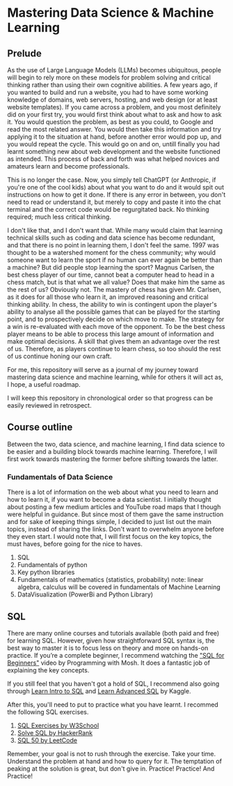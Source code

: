 # Mastering Data Science & Machine Learning

## Prelude

As the use of Large Language Models (LLMs) becomes ubiquitous, people will begin to rely more on these models for problem solving and critical thinking rather than using their own cognitive abilities. A few years ago, if you wanted to build and run a website, you had to have some working knowledge of domains, web servers, hosting, and web design (or at least website templates). If you came across a problem, and you most definitely did on your first try, you would first think about what to ask and how to ask it. You would question the problem, as best as you could, to Google and read the most related answer. You would then take this information and try applying it to the situation at hand, before another error would pop up, and you would repeat the cycle. This would go on and on, untill finally you had learnt something new about web development and the website functioned as intended. This process of back and forth was what helped novices and amateurs learn and become professionals.

This is no longer the case. Now, you simply tell ChatGPT (or Anthropic, if you're one of the cool kids) about what you want to do and it would spit out instructions on how to get it done. If there is any error in between, you don't need to read or understand it, but merely to copy and paste it into the chat terminal and the correct code would be regurgitated back. No thinking required; much less critical thinking.

I don't like that, and I don't want that. While many would claim that learning technical skills such as coding and data science has become redundant, and that there is no point in learning them, I don't feel the same. 1997 was thought to be a watershed moment for the chess community; why would someone want to learn the sport if no human can ever again be better than a machine? But did people stop learning the sport? Magnus Carlsen, the best chess player of our time, cannot beat a computer head to head in a chess match, but is that what we all value? Does that make him the same as the rest of us? Obviously not. The mastery of chess has given Mr. Carlsen, as it does for all those who learn it, an improved reasoning and critical thinking ability. In chess, the ability to win is contingent upon the player's ability to analyse all the possible games that can be played for the starting point, and to prospectively decide on which move to make. The strategy for a win is re-evaluated with each move of the opponent. To be the best chess player means to be able to process this large amount of information and make optimal decisions. A skill that gives them an advantage over the rest of us. Therefore, as players continue to learn chess, so too should the rest of us continue honing our own craft.

For me, this repository will serve as a journal of my journey toward mastering data science and machine learning, while for others it will act as, I hope, a useful roadmap.

I will keep this repository in chronological order so that progress can be easily reviewed in retrospect.

## Course outline
Between the two, data science, and machine learning, I find data science to be easier and a building block towards machine learning. Therefore, I will first work towards mastering the former before shifting towards the latter.

### Fundamentals of Data Science
There is a lot of information on the web about what you need to learn and how to learn it, if you want to become a data scientist. I initially thought about posting a few medium articles and YouTube road maps that I though were helpful in guidance. But since most of them gave the same instruction and for sake of keeping things simple, I decided to just list out the main topics, instead of sharing the links. Don't want to overwhelm anyone before they even start. I would note that, I will first focus on the key topics, the must haves, before going for the nice to haves.

1. SQL
2. Fundamentals of python
3. Key python libraries
4. Fundamentals of mathematics (statistics, probability) note: linear algebra, calculus will be covered in fundamentals of Machine Learning
5. DataVisualization (PowerBi and Python Library)

## SQL

There are many online courses and tutorials available (both paid and free) for learning SQL. However, given how straightforward SQL syntax is, the best way to master it is to focus less on theory and more on hands-on practice. If you’re a complete beginner, I recommend watching the ["SQL for Beginners"](https://www.youtube.com/watch?v=7S_tz1z_5bA&t=290s) video by Programming with Mosh. It does a fantastic job of explaining the key concepts.

If you still feel that you haven't got a hold of SQL, I recommend also going through [Learn Intro to SQL](https://www.kaggle.com/learn/intro-to-sql) and [Learn Advanced SQL](https://www.kaggle.com/learn/advanced-sql) by Kaggle.

After this, you'll need to put to practice what you have learnt. I recommed the following SQL exercises.
1. [SQL Exercises by W3School](https://www.w3schools.com/sql/sql_exercises.asp)
2. [Solve SQL by HackerRank](https://www.hackerrank.com/domains/sql)
3. [SQL 50 by LeetCode](https://leetcode.com/studyplan/top-sql-50/)

Remember, your goal is not to rush through the exercise. Take your time. Understand the problem at hand and how to query for it. The temptation of peaking at the solution is great, but don't give in. Practice! Practice! And Practice!


